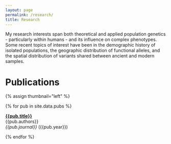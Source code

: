 ```yaml
---
layout: page
permalink: /research/
title: Research
---
```


<!--TODO : at some point should break this down into sections -->
My research interests span both theoretical and applied population genetics - particularly within humans - and its influence on complex phenotypes. Some recent topics of interest have been in the demographic history of isolated populations, the geographic distribution of functional alleles, and the spatial distribution of variants shared between ancient and modern samples.

# Publications 

{% assign thumbnail="left" %}

{% for pub in site.data.pubs %}

[**{{pub.title}}**]({{pub.url}})<br/>
{{pub.authors}} <br/>
<i>{{pub.journal}}</i> ({{pub.year}})

{% endfor %}
